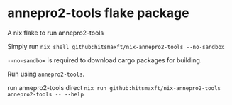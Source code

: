 # annepro2-tools flake package

A nix flake to run annepro2-tools 

Simply run
```nix shell github:hitsmaxft/nix-annepro2-tools --no-sandbox```

`--no-sandbox` is required to download cargo packages for building.

Run using `annepro2-tools`.


run annepro2-tools direct
```nix run github:hitsmaxft/nix-annepro2-tools annepro2-tools -- --help```
